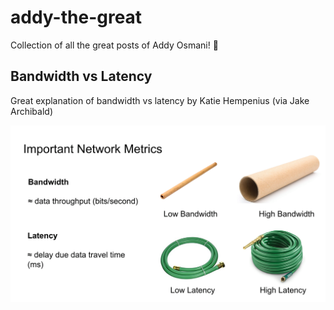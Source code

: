 # addy-the-great
Collection of all the great posts of Addy Osmani! :tada:

## Bandwidth vs Latency
Great explanation of bandwidth vs latency by Katie Hempenius (via Jake Archibald)

![alt text](https://github.com/destromas1/addy-the-great/blob/master/bandwidth%20vs%20latency.png?raw=true)

